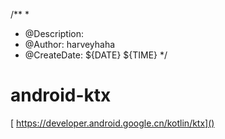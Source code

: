 /**
  *
  * @Description:
  * @Author:         harveyhaha
  * @CreateDate:     ${DATE} ${TIME}
 */
 
#  android-ktx
 
[ https://developer.android.google.cn/kotlin/ktx]()